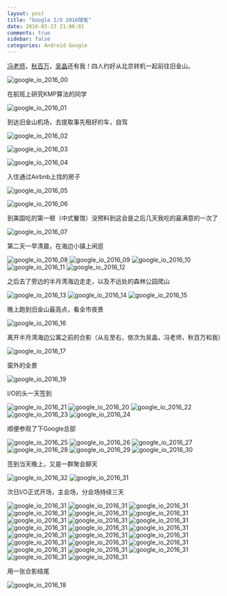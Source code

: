 ```yaml
---
layout: post
title: "Google I/O 2016随笔"
date: 2016-05-23 21:06:01
comments: true
sidebar: false
categories: Android Google
---
```


[冯老师](https://github.com/oasisfeng)，[秋百万](https://github.com/liaohuqiu)，[吴晶](http://www.race604.com/)还有我！四人约好从北京转机一起前往旧金山。

![google_io_2016_00](/images/google_io_2016_00.JPG)

在航班上研究KMP算法的同学

![google_io_2016_01](/images/google_io_2016_01.JPG)

到达旧金山机场，去提取事先租好的车，自驾

![google_io_2016_02](/images/google_io_2016_02.JPG)

![google_io_2016_03](/images/google_io_2016_03.JPG)

![google_io_2016_04](/images/google_io_2016_04.JPG)

入住通过Airbnb上找的房子

![google_io_2016_05](/images/google_io_2016_05.JPG)

![google_io_2016_06](/images/google_io_2016_06.JPG)

到美国吃的第一顿（中式餐馆）没预料到这会是之后几天我吃的最满意的一次了

![google_io_2016_07](/images/google_io_2016_07.JPG)

第二天一早清晨，在海边小镇上闲逛

![google_io_2016_08](/images/google_io_2016_08.JPG)
![google_io_2016_09](/images/google_io_2016_09.JPG)
![google_io_2016_10](/images/google_io_2016_10.JPG)
![google_io_2016_11](/images/google_io_2016_11.JPG)
![google_io_2016_12](/images/google_io_2016_12.JPG)

之后去了旁边的半月湾海边走走，以及不远处的森林公园爬山

![google_io_2016_13](/images/google_io_2016_13.JPG)
![google_io_2016_14](/images/google_io_2016_14.JPG)
![google_io_2016_15](/images/google_io_2016_15.JPG)

晚上跑到旧金山最高点，看全市夜景

![google_io_2016_16](/images/google_io_2016_16.JPG)

离开半月湾海边公寓之前的合影（从左至右，依次为吴晶，冯老师，秋百万和我）

![google_io_2016_17](/images/google_io_2016_17.JPG)

窗外的全景

![google_io_2016_19](/images/google_io_2016_19.JPG)

I/O的头一天签到

![google_io_2016_21](/images/google_io_2016_21.JPG)
![google_io_2016_20](/images/google_io_2016_20.JPG)
![google_io_2016_22](/images/google_io_2016_22.JPG)
![google_io_2016_23](/images/google_io_2016_23.JPG)
![google_io_2016_24](/images/google_io_2016_24.JPG)

顺便参观了下Google总部

![google_io_2016_25](/images/google_io_2016_25.JPG)
![google_io_2016_26](/images/google_io_2016_26.JPG)
![google_io_2016_27](/images/google_io_2016_27.JPG)
![google_io_2016_28](/images/google_io_2016_28.JPG)
![google_io_2016_29](/images/google_io_2016_29.JPG)
![google_io_2016_30](/images/google_io_2016_30.JPG)

签到当天晚上，又是一群聚会聊天

![google_io_2016_32](/images/google_io_2016_32.JPG)
![google_io_2016_31](/images/google_io_2016_31.JPG)

次日I/O正式开场，主会场，分会场持续三天

![google_io_2016_31](/images/google_io_2016_33.JPG)
![google_io_2016_31](/images/google_io_2016_34.JPG)
![google_io_2016_31](/images/google_io_2016_35.JPG)
![google_io_2016_31](/images/google_io_2016_36.JPG)
![google_io_2016_31](/images/google_io_2016_37.JPG)
![google_io_2016_31](/images/google_io_2016_38.JPG)
![google_io_2016_31](/images/google_io_2016_39.JPG)
![google_io_2016_31](/images/google_io_2016_40.JPG)
![google_io_2016_31](/images/google_io_2016_41.JPG)
![google_io_2016_31](/images/google_io_2016_42.JPG)
![google_io_2016_31](/images/google_io_2016_43.JPG)
![google_io_2016_31](/images/google_io_2016_44.JPG)
![google_io_2016_31](/images/google_io_2016_45.JPG)
![google_io_2016_31](/images/google_io_2016_46.JPG)
![google_io_2016_31](/images/google_io_2016_47.JPG)
![google_io_2016_31](/images/google_io_2016_48.JPG)
![google_io_2016_31](/images/google_io_2016_49.JPG)
![google_io_2016_31](/images/google_io_2016_50.JPG)
![google_io_2016_31](/images/google_io_2016_51.JPG)
![google_io_2016_31](/images/google_io_2016_52.JPG)
![google_io_2016_31](/images/google_io_2016_53.JPG)
![google_io_2016_31](/images/google_io_2016_54.JPG)
![google_io_2016_31](/images/google_io_2016_55.JPG)

用一张合影结尾

![google_io_2016_18](/images/google_io_2016_18.JPG)










